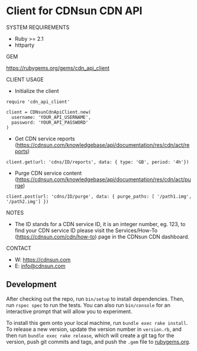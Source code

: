 # Client for CDNsun CDN API

SYSTEM REQUIREMENTS

* Ruby >= 2.1
* httparty

GEM

https://rubygems.org/gems/cdn_api_client

CLIENT USAGE

* Initialize the client
```
require 'cdn_api_client'

client = CDNsunCdnApiClient.new(
  username: 'YOUR_API_USERNAME',
  password: 'YOUR_API_PASSWORD'
)
```

* Get CDN service reports (https://cdnsun.com/knowledgebase/api/documentation/res/cdn/act/reports)
```
client.get(url: 'cdns/ID/reports', data: { type: 'GB', period: '4h'})
```
* Purge CDN service content (https://cdnsun.com/knowledgebase/api/documentation/res/cdn/act/purge)

```
client.post(url: 'cdns/ID/purge', data: { purge_paths: [ '/path1.img', '/path2.img'] })
```

NOTES

* The ID stands for a CDN service ID, it is an integer number, eg. 123, to find your CDN service ID please visit the Services/How-To (https://cdnsun.com/cdn/how-to) page in the CDNsun CDN dashboard.

CONTACT

* W: https://cdnsun.com
* E: info@cdnsun.com

## Development

After checking out the repo, run `bin/setup` to install dependencies. Then, run `rspec spec` to run the tests. You can also run `bin/console` for an interactive prompt that will allow you to experiment.

To install this gem onto your local machine, run `bundle exec rake install`. To release a new version, update the version number in `version.rb`, and then run `bundle exec rake release`, which will create a git tag for the version, push git commits and tags, and push the `.gem` file to [rubygems.org](https://rubygems.org/gems/cdn_api_client).
